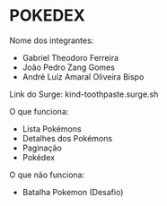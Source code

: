 # POKEDEX

Nome dos integrantes: 
- Gabriel Theodoro Ferreira
- João Pedro Zang Gomes
- André Luiz Amaral Oliveira Bispo

Link do Surge: kind-toothpaste.surge.sh

O que funciona:
- Lista Pokémons 
- Detalhes dos Pokémons
- Paginação 
- Pokédex

O que não funciona: 
- Batalha Pokemon (Desafio)
